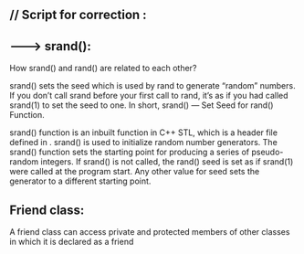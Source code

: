 // Script for correction :
--------------------------



---> srand():
-------------

How srand() and rand() are related to each other?

srand() sets the seed which is used by rand to generate “random” numbers. If you don’t call srand before your first call to rand, it’s as if you had called srand(1) to set the seed to one. 
In short, srand() — Set Seed for rand() Function. 

srand() function is an inbuilt function in C++ STL, which is a header file defined in <cstdlib>. 
srand() is used to initialize random number generators. The srand() function sets the starting point for producing a series of pseudo-random integers.
If srand() is not called, the rand() seed is set as if srand(1) were called at the program start.
Any other value for seed sets the generator to a different starting point. 

Friend class:
--------------

A friend class can access private and protected members of other classes in which it is declared as a friend
